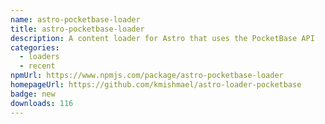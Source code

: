 ```yaml
---
name: astro-pocketbase-loader
title: astro-pocketbase-loader
description: A content loader for Astro that uses the PocketBase API
categories:
  - loaders
  - recent
npmUrl: https://www.npmjs.com/package/astro-pocketbase-loader
homepageUrl: https://github.com/kmishmael/astro-loader-pocketbase
badge: new
downloads: 116
---
```

